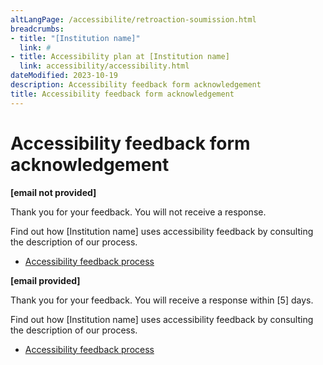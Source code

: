 ```yaml
---
altLangPage: /accessibilite/retroaction-soumission.html
breadcrumbs:
- title: "[Institution name]"
  link: #
- title: Accessibility plan at [Institution name]
  link: accessibility/accessibility.html 
dateModified: 2023-10-19
description: Accessibility feedback form acknowledgement
title: Accessibility feedback form acknowledgement
---
```

<h1 property="name" id="wb-cont" dir="ltr">Accessibility feedback form acknowledgement</h1>
<p><strong>[email not provided]</strong></p>
<p>Thank you for your feedback. You will not receive a response.</p>
 <p>Find out how [Institution name] uses accessibility feedback by consulting the description of our process.</p>
   <ul class="list-inline">
        <li><a href="feedback-process.html">Accessibility feedback process</a></li>
      </ul>

<p class="mrgn-tp-lg"><strong>[email provided]</strong></p>
<p>Thank you for your feedback. You will receive a response within [5] days.</p>   
<p>Find out how [Institution name] uses accessibility feedback by consulting the description of our process.</p>
   <ul class="list-inline">
        <li><a href="feedback-process.html">Accessibility feedback process</a></li>
      </ul>
